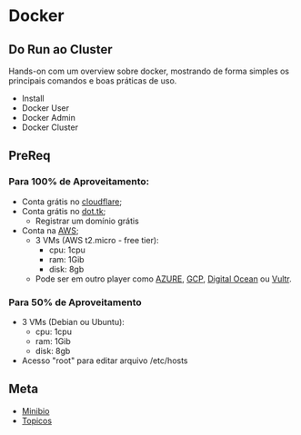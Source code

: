 # Docker
## Do Run ao Cluster
Hands-on com um overview sobre docker, mostrando de forma simples os principais comandos e boas práticas de uso.

* Install
* Docker User
* Docker Admin
* Docker Cluster

## PreReq
### Para 100% de Aproveitamento:
* Conta grátis no [cloudflare](https://cloudflare.com/);
* Conta grátis no [dot.tk](https://dot.tk);
  * Registrar um domínio grátis
* Conta na [AWS](https://aws.amazon.com);
  * 3 VMs (AWS t2.micro - free tier):
    * cpu: 1cpu
    * ram: 1Gib
    * disk: 8gb
  * Pode ser em outro player como [AZURE](https://azure.microsoft.com/en-us/), [GCP](cloud.google.com), [Digital Ocean](https://digitalocean.com) ou [Vultr](https://vultr.com).

### Para 50% de Aproveitamento
* 3 VMs (Debian ou Ubuntu):
  * cpu: 1cpu
  * ram: 1Gib
  * disk: 8gb
* Acesso "root" para editar arquivo /etc/hosts

## Meta
* [Minibio](minibio.md)
* [Topicos](topics.md)